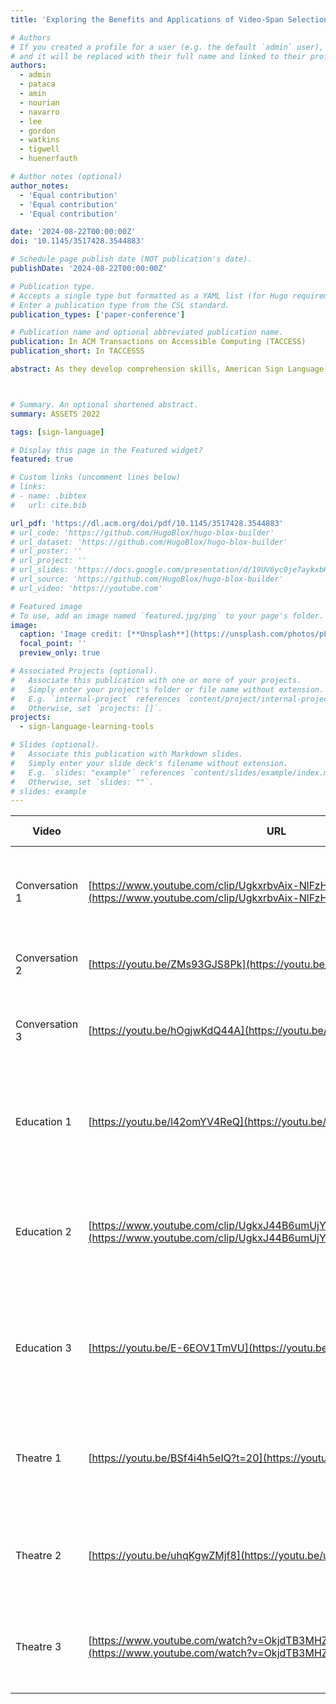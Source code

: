 ```yaml
---
title: 'Exploring the Benefits and Applications of Video-Span Selection and Search for Real-Time Support in Sign Language Video Comprehension among ASL Learners'

# Authors
# If you created a profile for a user (e.g. the default `admin` user), write the username (folder name) here
# and it will be replaced with their full name and linked to their profile.
authors:
  - admin
  - pataca
  - amin
  - nourian
  - navarro
  - lee
  - gordon
  - watkins
  - tigwell
  - huenerfauth

# Author notes (optional)
author_notes:
  - 'Equal contribution'
  - 'Equal contribution'
  - 'Equal contribution'

date: '2024-08-22T00:00:00Z'
doi: '10.1145/3517428.3544883'

# Schedule page publish date (NOT publication's date).
publishDate: '2024-08-22T00:00:00Z'

# Publication type.
# Accepts a single type but formatted as a YAML list (for Hugo requirements).
# Enter a publication type from the CSL standard.
publication_types: ['paper-conference']

# Publication name and optional abbreviated publication name.
publication: In ACM Transactions on Accessible Computing (TACCESS)
publication_short: In TACCESSS

abstract: As they develop comprehension skills, American Sign Language (ASL) learners often view challenging ASL videos, which may contain unfamiliar signs. Current dictionary tools require students to isolate a single sign they do not understand and input a search query, by selecting linguistic properties or by performing the sign into a webcam. Students may struggle with extracting and re-creating an unfamiliar sign, and they must leave the video-watching task to use an external dictionary tool. We investigate a technology that enables users, in the moment, i.e., while they are viewing a video, to select a span of one or more signs that they do not understand, to view dictionary results. We interviewed 14 American Sign Language (ASL) learners about their challenges in understanding ASL video and workarounds for unfamiliar vocabulary. We then conducted a comparative study and an in-depth analysis with 15 ASL learners to investigate the benefits of using video sub-spans for searching, and their interactions with a Wizard-of-Oz prototype during a video-comprehension task. Our findings revealed benefits of our tool in terms of quality of video translation produced and perceived workload to produce translations. Our in-depth analysis also revealed benefits of an integrated search tool and use of span-selection to constrain video play. These findings inform future designers of such systems, computer vision researchers working on the underlying sign matching technologies, and sign language educators.



# Summary. An optional shortened abstract.
summary: ASSETS 2022

tags: [sign-language]

# Display this page in the Featured widget?
featured: true

# Custom links (uncomment lines below)
# links:
# - name: .bibtex
#   url: cite.bib

url_pdf: 'https://dl.acm.org/doi/pdf/10.1145/3517428.3544883'
# url_code: 'https://github.com/HugoBlox/hugo-blox-builder'
# url_dataset: 'https://github.com/HugoBlox/hugo-blox-builder'
# url_poster: ''
# url_project: ''
# url_slides: 'https://docs.google.com/presentation/d/19UV6yc0je7aykxbKVO-pURzjn0dc6-QYt2tjNbhlQyY/edit?usp=sharing'
# url_source: 'https://github.com/HugoBlox/hugo-blox-builder'
# url_video: 'https://youtube.com'

# Featured image
# To use, add an image named `featured.jpg/png` to your page's folder.
image:
  caption: 'Image credit: [**Unsplash**](https://unsplash.com/photos/pLCdAaMFLTE)'
  focal_point: ''
  preview_only: true

# Associated Projects (optional).
#   Associate this publication with one or more of your projects.
#   Simply enter your project's folder or file name without extension.
#   E.g. `internal-project` references `content/project/internal-project/index.md`.
#   Otherwise, set `projects: []`.
projects:
  - sign-language-learning-tools

# Slides (optional).
#   Associate this publication with Markdown slides.
#   Simply enter your slide deck's filename without extension.
#   E.g. `slides: "example"` references `content/slides/example/index.md`.
#   Otherwise, set `slides: ""`.
# slides: example
---
```


<!-- {{% callout note %}}
Click the _Cite_ button above to demo the feature to enable visitors to import publication metadata into their reference management software.
{{% /callout %}}

{{% callout note %}}
Create your slides in Markdown - click the _Slides_ button to check out the example.
{{% /callout %}} -->

<!-- Add the publication's **full text** or **supplementary notes** here. You can use rich formatting such as including [code, math, and images](https://docs.hugoblox.com/content/writing-markdown-latex/). -->

| Video           | URL                                                                                                           | Start Time | End Time | Duration | Description                                                                                                              |
|-----------------|--------------------------------------------------------------------------------------------------------------|------------|----------|----------|--------------------------------------------------------------------------------------------------------------------------|
| Conversation 1   | [https://www.youtube.com/clip/UgkxrbvAix-NlFzHxgpqahNmL-RIsPF4PgSE](https://www.youtube.com/clip/UgkxrbvAix-NlFzHxgpqahNmL-RIsPF4PgSE) | 0:26       | 0:44     | 17       | A clip from a work advertisement posted on NTID's YouTube page.                                                          |
| Conversation 2   | [https://youtu.be/ZMs93GJS8Pk](https://youtu.be/ZMs93GJS8Pk)                                                 | 0:01       | 0:33     | 32       | A clip from sign language learning material.                                                                             |
| Conversation 3   | [https://youtu.be/hOgjwKdQ44A](https://youtu.be/hOgjwKdQ44A)                                                 | 0:05       | 0:34     | 19       | A clip from a conversation between two Deaf individuals (not actors).                                                    |
| Education 1      | [https://youtu.be/l42omYV4ReQ](https://youtu.be/l42omYV4ReQ)                                                 | 0:59       | 1:20     | 21       | A clip from a deaf queer YouTuber who talks about the deaf experience and queer topics.                                   |
| Education 2      | [https://www.youtube.com/clip/UgkxJ44B6umUjYcGCQSEpEsSLwterYAX0e3g](https://www.youtube.com/clip/UgkxJ44B6umUjYcGCQSEpEsSLwterYAX0e3g) | 0:44       | 1:03     | 19       | A clip from an ASL Story video shared as a part of project N.A.D.I.N.E. to promote childhood literacy.                    |
| Education 3      | [https://youtu.be/E-6EOV1TmVU](https://youtu.be/E-6EOV1TmVU)                                                 | 0:44       | 0:58     | 13       | A clip shared at CATIE center consisting of an expert signer talking about their college experience.                      |
| Theatre 1        | [https://youtu.be/BSf4i4h5eIQ?t=20](https://youtu.be/BSf4i4h5eIQ?t=20)                                       | 0:20       | 1:00     | 39       | A clip of an expert signer performing the poem "The moon in my bedroom" by Jolanta Lapiak.                                |
| Theatre 2        | [https://youtu.be/uhqKgwZMjf8](https://youtu.be/uhqKgwZMjf8)                                                 | 0:00       | 0:31     | 32       | An expert signer performing the poem "Mushroom" by Clayton Valli.                                                        |
| Theatre 3        | [https://www.youtube.com/watch?v=OkjdTB3MHZc](https://www.youtube.com/watch?v=OkjdTB3MHZc)                   | 0:51       | 1:12     | 21       | An expert signer performing the poem "Tears of Life" by Clayton Valli.                                                   |
